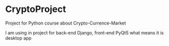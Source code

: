 # CryptoProject
Project for Python course about Crypto-Currence-Market

I am using in project for back-end Django, front-end PyQt5 what means it is desktop app 
